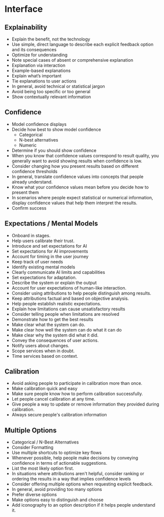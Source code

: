 # Interface

## Explainability

- Explain the benefit, not the technology
- Use simple, direct language to describe each explicit feedback option and its consequences
- Optimize for understanding
- Note special cases of absent or comprehensive explanation
- Explanation via interaction
- Example-based explanations
- Explain what’s important
- Tie explanations to user actions
- In general, avoid technical or statistical jargon
- Avoid being too specific or too general
- Show contextually relevant information

## Confidence

- Model confidence displays
- Decide how best to show model confidence
  - Categorical
  - N-best alternatives
  - Numeric
- Determine if you should show confidence
- When you know that confidence values correspond to result quality, you generally want to avoid showing results when confidence is low.
- Consider changing how you present results based on different confidence thresholds
- In general, translate confidence values into concepts that people already understand.
- Know what your confidence values mean before you decide how to present them
- In scenarios where people expect statistical or numerical information, display confidence values that help them interpret the results.
- Confirm success

## Expectations / Mental Models

- Onboard in stages.
- Help users calibrate their trust.
- Introduce and set expectations for AI
- Set expectations for AI improvements
- Account for timing in the user journey
- Keep track of user needs
- Identify existing mental models
- Clearly communicate AI limits and capabilities
- Set expectations for adaptation.
- Describe the system or explain the output
- Account for user expectations of human-like interaction.
- Consider using attributions to help people distinguish among results.
- Keep attributions factual and based on objective analysis.
- Help people establish realistic expectations.
- Explain how limitations can cause unsatisfactory results
- Consider telling people when limitations are resolved
- Demonstrate how to get the best results
- Make clear what the system can do.
- Make clear how well the system can do what it can do
- Make clear why the system did what it did.
- Convey the consequences of user actions.
- Notify users about changes.
- Scope services when in doubt.
- Time services based on context.

## Calibration

- Avoid asking people to participate in calibration more than once.
- Make calibration quick and easy
- Make sure people know how to perform calibration successfully.
- Let people cancel calibration at any time.
- Give people a way to update or remove information they provided during calibration.
- Always secure people's calibration information

## Multiple Options

- Categorical / N-Best Alternatives
- Consider Formatting
- Use multiple shortcuts to optimize key flows
- Whenever possible, help people make decisions by conveying confidence in terms of actionable suggestions.
- List the most likely option first.
- In situations where attributions aren't helpful, consider ranking or ordering the results in a way that implies confidence levels
- Consider offering multiple options when requesting explicit feedback.
- In general, avoid providing too many options
- Prefer diverse options
- Make options easy to distinguish and choose
- Add iconography to an option description if it helps people understand it.
